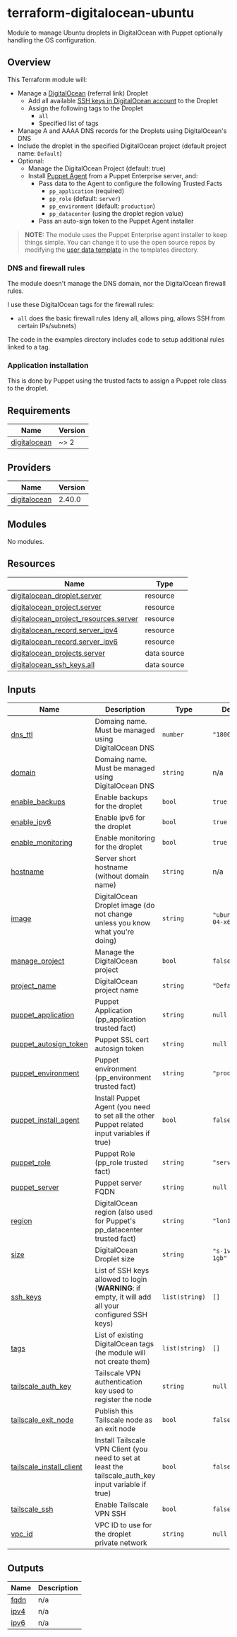 # terraform-digitalocean-ubuntu

Module to manage Ubuntu droplets in DigitalOcean with Puppet optionally handling the OS configuration.

## Overview

This Terraform module will:

- Manage a [DigitalOcean](https://m.do.co/c/bb184ec400b6) (referral link) Droplet
  - Add all available [SSH keys in DigitalOcean account](https://cloud.digitalocean.com/account/security) to the Droplet
  - Assign the following tags to the Droplet
    - `all`
    - Specified list of tags
- Manage A and AAAA DNS records for the Droplets using DigitalOcean's DNS
- Include the droplet in the specified DigitalOcean project (default project name: `Default`)
- Optional:
  - Manage the DigitalOcean Project (default: true)
  - Install [Puppet Agent](https://puppet.com) from a Puppet Enterprise server, and:
    - Pass data to the Agent to configure the following Trusted Facts
      - `pp_application` (required)
      - `pp_role` (default: `server`)
      - `pp_environment` (default: `production`)
      - `pp_datacenter` (using the droplet region value)
    - Pass an auto-sign token to the Puppet Agent installer

> **NOTE:** The module uses the Puppet Enterprise agent installer to keep things simple. You can change it to use the open source repos by modifying the [user data template](./templates/userdata.tpl) in the templates directory.

### DNS and firewall rules

The module doesn't manage the DNS domain, nor the DigitalOcean firewall rules.

I use these DigitalOcean tags for the firewall rules:

- `all` does the basic firewall rules (deny all, allows ping, allows SSH from certain IPs/subnets)

The code in the examples directory includes code to setup additional rules linked to a tag.

### Application installation

This is done by Puppet using the trusted facts to assign a Puppet role class to the droplet.

<!-- BEGIN_TF_DOCS -->
## Requirements

| Name | Version |
|------|---------|
| <a name="requirement_digitalocean"></a> [digitalocean](#requirement\_digitalocean) | ~> 2 |

## Providers

| Name | Version |
|------|---------|
| <a name="provider_digitalocean"></a> [digitalocean](#provider\_digitalocean) | 2.40.0 |

## Modules

No modules.

## Resources

| Name | Type |
|------|------|
| [digitalocean_droplet.server](https://registry.terraform.io/providers/digitalocean/digitalocean/latest/docs/resources/droplet) | resource |
| [digitalocean_project.server](https://registry.terraform.io/providers/digitalocean/digitalocean/latest/docs/resources/project) | resource |
| [digitalocean_project_resources.server](https://registry.terraform.io/providers/digitalocean/digitalocean/latest/docs/resources/project_resources) | resource |
| [digitalocean_record.server_ipv4](https://registry.terraform.io/providers/digitalocean/digitalocean/latest/docs/resources/record) | resource |
| [digitalocean_record.server_ipv6](https://registry.terraform.io/providers/digitalocean/digitalocean/latest/docs/resources/record) | resource |
| [digitalocean_projects.server](https://registry.terraform.io/providers/digitalocean/digitalocean/latest/docs/data-sources/projects) | data source |
| [digitalocean_ssh_keys.all](https://registry.terraform.io/providers/digitalocean/digitalocean/latest/docs/data-sources/ssh_keys) | data source |

## Inputs

| Name | Description | Type | Default | Required |
|------|-------------|------|---------|:--------:|
| <a name="input_dns_ttl"></a> [dns\_ttl](#input\_dns\_ttl) | Domaing name. Must be managed using DigitalOcean DNS | `number` | `"1800"` | no |
| <a name="input_domain"></a> [domain](#input\_domain) | Domaing name. Must be managed using DigitalOcean DNS | `string` | n/a | yes |
| <a name="input_enable_backups"></a> [enable\_backups](#input\_enable\_backups) | Enable backups for the droplet | `bool` | `true` | no |
| <a name="input_enable_ipv6"></a> [enable\_ipv6](#input\_enable\_ipv6) | Enable ipv6 for the droplet | `bool` | `true` | no |
| <a name="input_enable_monitoring"></a> [enable\_monitoring](#input\_enable\_monitoring) | Enable monitoring for the droplet | `bool` | `true` | no |
| <a name="input_hostname"></a> [hostname](#input\_hostname) | Server short hostname (without domain name) | `string` | n/a | yes |
| <a name="input_image"></a> [image](#input\_image) | DigitalOcean Droplet image (do not change unless you know what you're doing) | `string` | `"ubuntu-24-04-x64"` | no |
| <a name="input_manage_project"></a> [manage\_project](#input\_manage\_project) | Manage the DigitalOcean project | `bool` | `false` | no |
| <a name="input_project_name"></a> [project\_name](#input\_project\_name) | DigitalOcean project name | `string` | `"Default"` | no |
| <a name="input_puppet_application"></a> [puppet\_application](#input\_puppet\_application) | Puppet Application (pp\_application trusted fact) | `string` | `null` | no |
| <a name="input_puppet_autosign_token"></a> [puppet\_autosign\_token](#input\_puppet\_autosign\_token) | Puppet SSL cert autosign token | `string` | `null` | no |
| <a name="input_puppet_environment"></a> [puppet\_environment](#input\_puppet\_environment) | Puppet environment (pp\_environment trusted fact) | `string` | `"production"` | no |
| <a name="input_puppet_install_agent"></a> [puppet\_install\_agent](#input\_puppet\_install\_agent) | Install Puppet Agent (you need to set all the other Puppet related input variables if true) | `bool` | `false` | no |
| <a name="input_puppet_role"></a> [puppet\_role](#input\_puppet\_role) | Puppet Role (pp\_role trusted fact) | `string` | `"server"` | no |
| <a name="input_puppet_server"></a> [puppet\_server](#input\_puppet\_server) | Puppet server FQDN | `string` | `null` | no |
| <a name="input_region"></a> [region](#input\_region) | DigitalOcean region (also used for Puppet's pp\_datacenter trusted fact) | `string` | `"lon1"` | no |
| <a name="input_size"></a> [size](#input\_size) | DigitalOcean Droplet size | `string` | `"s-1vcpu-1gb"` | no |
| <a name="input_ssh_keys"></a> [ssh\_keys](#input\_ssh\_keys) | List of SSH keys allowed to login (**WARNING**: if empty, it will add all your configured SSH keys) | `list(string)` | `[]` | no |
| <a name="input_tags"></a> [tags](#input\_tags) | List of existing DigitalOcean tags (he module will not create them) | `list(string)` | `[]` | no |
| <a name="input_tailscale_auth_key"></a> [tailscale\_auth\_key](#input\_tailscale\_auth\_key) | Tailscale VPN authentication key used to register the node | `string` | `null` | no |
| <a name="input_tailscale_exit_node"></a> [tailscale\_exit\_node](#input\_tailscale\_exit\_node) | Publish this Tailscale node as an exit node | `bool` | `false` | no |
| <a name="input_tailscale_install_client"></a> [tailscale\_install\_client](#input\_tailscale\_install\_client) | Install Tailscale VPN Client (you need to set at least the tailscale\_auth\_key input variable if true) | `bool` | `false` | no |
| <a name="input_tailscale_ssh"></a> [tailscale\_ssh](#input\_tailscale\_ssh) | Enable Tailscale VPN SSH | `bool` | `false` | no |
| <a name="input_vpc_id"></a> [vpc\_id](#input\_vpc\_id) | VPC ID to use for the droplet private network | `string` | `null` | no |

## Outputs

| Name | Description |
|------|-------------|
| <a name="output_fqdn"></a> [fqdn](#output\_fqdn) | n/a |
| <a name="output_ipv4"></a> [ipv4](#output\_ipv4) | n/a |
| <a name="output_ipv6"></a> [ipv6](#output\_ipv6) | n/a |
<!-- END_TF_DOCS -->